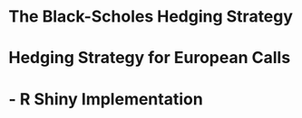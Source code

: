# The Black-Scholes Hedging Strategy 
# Hedging Strategy for European Calls 
# - R Shiny Implementation 
